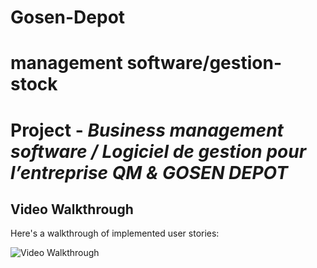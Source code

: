 # Gosen-Depot
# management software/gestion-stock
# Project - *Business management software / Logiciel de gestion pour  l’entreprise QM & GOSEN DEPOT*



## Video Walkthrough

Here's a walkthrough of implemented user stories:

<img src='Walkthrough.gif' title='Video Walkthrough' width='' alt='Video Walkthrough' />
